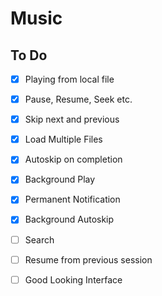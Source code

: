 # Music

## To Do
- [x]  Playing from local file
- [x]  Pause, Resume, Seek etc.
- [x]  Skip next and previous
- [x]  Load Multiple Files
- [x]  Autoskip on completion
- [x]  Background Play
- [x]  Permanent Notification
- [x]  Background Autoskip
- [ ]  Search
- [ ]  Resume from previous session
- [ ]  Good Looking Interface

